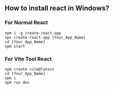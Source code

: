 How to install react in Windows?
-
### For Normal React
    npm i -g create-react-app
    npx create-react-app [Your_App_Name]
    cd [Your_App_Name]
    npm start

### For Vite Tool React
    npm create vite@latest
    cd [Your_App_Name]
    npm i
    npm run dev
